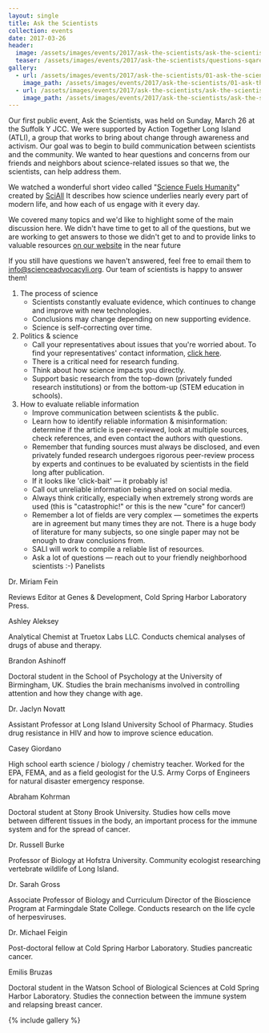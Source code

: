 ```yaml
---
layout: single
title: Ask the Scientists
collection: events
date: 2017-03-26
header:
  image: /assets/images/events/2017/ask-the-scientists/ask-the-scientists-image.jpg
  teaser: /assets/images/events/2017/ask-the-scientists/questions-sqare.jpg
gallery:
  - url: /assets/images/events/2017/ask-the-scientists/01-ask-the-scientists-group-shot.jpg
    image_path: /assets/images/events/2017/ask-the-scientists/01-ask-the-scientists-group-shot.jpg
  - url: /assets/images/events/2017/ask-the-scientists/ask-the-scientists-group-shot-OG.jpg
    image_path: /assets/images/events/2017/ask-the-scientists/ask-the-scientists-group-shot-OG.jpg
---
```

Our first public event, Ask the Scientists, was held on Sunday, March 26 at the Suffolk Y JCC. We were supported by Action Together Long Island (ATLI), a group that works to bring about change through awareness and activism. Our goal was to begin to build communication between scientists and the community. We wanted to hear questions and concerns from our friends and neighbors about science-related issues so that we, the scientists, can help address them.

We watched a wonderful short video called "[Science Fuels Humanity](https://www.youtube.com/watch?v=rg5Fgb6mtp4)" created by [SciAll](https://sciall.org) It describes how science underlies nearly every part of modern life, and how each of us engage with it every day.

We covered many topics and we'd like to highlight some of the main discussion here. We didn't have time to get to all of the questions, but we are working to get answers to those we didn't get to and to provide links to valuable resources [on our website]() in the near future

If you still have questions we haven't answered, feel free to email them to info@scienceadvocacyli.org. Our team of scientists is happy to answer them!

1. The process of science
   - Scientists constantly evaluate evidence, which continues to change and improve with new technologies.
   - Conclusions may change depending on new supporting evidence.
   - Science is self-correcting over time.
2. Politics & science
   - Call your representatives about issues that you're worried about. To find your representatives' contact information, [click here](https://www.usa.gov/elected-officials).
   - There is a critical need for research funding.
   - Think about how science impacts you directly.
   - Support basic research from the top-down (privately funded research institutions) or from the bottom-up (STEM education in schools).
3. How to evaluate reliable information
   - Improve communication between scientists & the public.
   - Learn how to identify reliable information & misinformation: determine if the article is peer-reviewed, look at multiple sources, check references, and even contact the authors with questions.
   - Remember that funding sources must always be disclosed, and even privately funded research undergoes rigorous peer-review process by experts and continues to be evaluated by scientists in the field long after publication.
   - If it looks like 'click-bait' — it probably is!
   - Call out unreliable information being shared on social media.
   - Always think critically, especially when extremely strong words are used (this is "catastrophic!" or this is the new "cure" for cancer!)
   - Remember a lot of fields are very complex — sometimes the experts are in agreement but many times they are not. There is a huge body of literature for many subjects, so one single paper may not be enough to draw conclusions from.
   - SALI will work to compile a reliable list of resources.
   - Ask a lot of questions — reach out to your friendly neighborhood scientists :-)
Panelists

Dr. Miriam Fein

Reviews Editor at Genes & Development, Cold Spring Harbor Laboratory Press.

Ashley Aleksey

Analytical Chemist at Truetox Labs LLC. Conducts chemical analyses of drugs of abuse and therapy.

Brandon Ashinoff

Doctoral student in the School of Psychology at the University of Birmingham, UK. Studies the brain mechanisms involved in controlling attention and how they change with age.

Dr. Jaclyn Novatt

Assistant Professor at Long Island University School of Pharmacy. Studies drug resistance in HIV and how to improve science education.

Casey Giordano

High school earth science / biology / chemistry teacher. Worked for the EPA, FEMA, and as a field geologist for the U.S. Army Corps of Engineers for natural disaster emergency response.

Abraham Kohrman

Doctoral student at Stony Brook University. Studies how cells move between different tissues in the body, an important process for the immune system and for the spread of cancer.

Dr. Russell Burke

Professor of Biology at Hofstra University. Community ecologist researching vertebrate wildlife of Long Island.

Dr. Sarah Gross

Associate Professor of Biology and Curriculum Director of the Bioscience Program at Farmingdale State College. Conducts research on the life cycle of herpesviruses.

Dr. Michael Feigin

Post-doctoral fellow at Cold Spring Harbor Laboratory. Studies pancreatic cancer.

Emilis Bruzas

Doctoral student in the Watson School of Biological Sciences at Cold Spring Harbor Laboratory. Studies the connection between the immune system and relapsing breast cancer.

{% include gallery %}